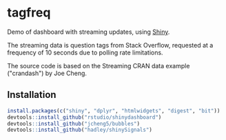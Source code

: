 # tagfreq

Demo of dashboard with streaming updates, using [Shiny](http://shiny.rstudio.com).

The streaming data is question tags from Stack Overflow,
requested at a frequency of 10 seconds due to polling rate limitations.

The source code is based on the Streaming CRAN data example ("crandash") by Joe Cheng.

## Installation

```r
install.packages(c("shiny", "dplyr", "htmlwidgets", "digest", "bit"))
devtools::install_github("rstudio/shinydashboard")
devtools::install_github("jcheng5/bubbles")
devtools::install_github("hadley/shinySignals")
```

